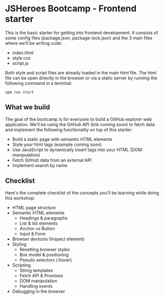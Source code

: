 # JSHeroes Bootcamp - Frontend starter

This is the basic starter for getting into frontend development. It consists of some config files (package.json, package-lock.json) and the 3 main files where we'll be writing code:
- index.html
- style.css
- script.js
 
Both style and script files are already loaded in the main html file. The html file can be open directly in the browser or via a static server by running the following command in a terminal:
```
npm run start
```

## What we build

The goal of the bootcamp is for everyone to build a GitHub explorer web application. We'll be using the GitHub API (link coming soon) to fetch data and implement the following functionality on top of this starter:
- Build a static page with semantic HTML elements
- Style your html tags (example coming soon)
- Use JavaScript to dynamically insert tags into your HTML (DOM manipulation)
- Fetch GitHub data from an external API
- Implement search by name

## Checklist

Here's the complete checklist of the concepts you'll be learning while doing this workshop: 

- HTML page structure
- Semantic HTML elements
    - Headings & paragraphs
    - List & list elements
    - Anchor vs Button
    - Input & Form
 - Browser devtools (Inspect element)
 - Styling
    - Resetting browser styles
    - Box model & positioning
    - Pseudo selectors (:hover)
 - Scripting
    - String templates
    - Fetch API & Promises
    - DOM manipulation
    - Handling events
 - Debugging in the browser




